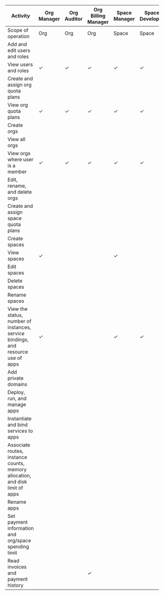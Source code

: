 <table class='table'>
	<thead>
	<tr>
		<th>Activity</th>
		<th>Org Manager</th>
		<th>Org Auditor</th>
		<th>Org Billing Manager</th>
		<th>Space Manager</th>
		<th>Space Developer</th>
		<th>Space Auditor</th>
	</tr>
	</thead>
	<tr>
		<td>Scope of operation</td>
		<td>Org</td>
		<td>Org</td>
		<td>Org</td>
		<td>Space</td>
		<td>Space</td>
		<td>Space</td>
	</tr><tr>
		<td>Add and edit users and roles</td>
		<td></td>
		<td></td>
		<td></td>
		<td></td>
		<td></td>
		<td></td>
	</tr><tr>
		<td>View users and roles</td>
		<td>&check;</td>
		<td>&check;</td>
		<td>&check;</td>
		<td>&check;</td>
		<td>&check;</td>
		<td>&check;</td>
	</tr><tr>
		<td>Create and assign org quota plans</td>
		<td></td>
		<td></td>
		<td></td>
		<td></td>
		<td></td>
		<td></td>
	</tr><tr>
		<td>View org quota plans</td>
		<td>&check;</td>
		<td>&check;</td>
		<td>&check;</td>
		<td>&check;</td>
		<td>&check;</td>
		<td>&check;</td>
	</tr><tr>
		<td>Create orgs</td>
		<td></td>
		<td></td>
		<td></td>
		<td></td>
		<td></td>
		<td></td>
	</tr><tr>
		<td>View all orgs</td>
		<td></td>
		<td></td>
		<td></td>
		<td></td>
		<td></td>
		<td></td>
	</tr><tr>
		<td>View orgs where user is a member</td>
		<td>&check;</td>
		<td>&check;</td>
		<td>&check;</td>
		<td>&check;</td>
		<td>&check;</td>
		<td>&check;</td>
	</tr><tr>
		<td>Edit, rename, and delete orgs</td>
		<td></td>
		<td></td>
		<td></td>
		<td></td>
		<td></td>
		<td></td>
	</tr>
	<tr>
		<td>Create and assign space quota plans</td>
		<td></td>
		<td></td>
		<td></td>
		<td></td>
		<td></td>
		<td></td>
	</tr><tr>
		<td>Create spaces</td>
		<td></td>
		<td></td>
		<td></td>
		<td></td>
		<td></td>
		<td></td>
	</tr><tr>
		<td>View spaces</td>
		<td>&check;</td>
		<td></td>
		<td></td>
		<td>&check;</td>
		<td></td>
		<td></td>
	</tr><tr>
		<td>Edit spaces</td>
	    <td></td>
		<td></td>
		<td></td>
		<td></td>
		<td></td>
		<td></td>
	</tr><tr>
		<td>Delete spaces</td>
	    <td></td>
		<td></td>
		<td></td>
		<td></td>
		<td></td>
		<td></td>
	</tr><tr>
		<td>Rename spaces</td>
		<td></td>
		<td></td>
		<td></td>
		<td></td>
		<td></td>
		<td></td>
	</tr><tr>
		<td>View the status, number of instances, service bindings, and resource use of apps</td>
		<td>&check;</td>
		<td></td>
		<td></td>
		<td>&check;</td>
		<td>&check;</td>
		<td>&check;</td>
	</tr><tr>
		<td>Add private domains</td>
		<td></td>
		<td></td>
		<td></td>
		<td></td>
		<td></td>
		<td></td>
	</tr><tr>
		<td>Deploy, run, and manage apps</td>
		<td></td>
		<td></td>
		<td></td>
		<td></td>
		<td></td>
		<td></td>
	</tr><tr>
		<td>Instantiate and bind services to apps</td>
		<td></td>
		<td></td>
		<td></td>
		<td></td>
		<td></td>
		<td></td>
	</tr><tr>
		<td>Associate routes, instance counts, memory allocation, and disk limit of apps</td>
		<td></td>
		<td></td>
		<td></td>
		<td></td>
		<td></td>
		<td></td>
	</tr><tr>
		<td>Rename apps</td>
		<td></td>
		<td></td>
		<td></td>
		<td></td>
		<td></td>
		<td></td>
	</tr><tr>
		<td>Set payment information and org/space spending limit</td>
		<td></td>
		<td></td>
		<td></td>
		<td></td>
		<td></td>
		<td></td>
	</tr><tr>
		<td>Read invoices and payment history</td>
		<td></td>
		<td></td>
		<td>&check;</td>
		<td></td>
		<td></td>
		<td></td>
	</tr>
</table>

